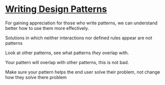 # [Writing Design Patterns](https://addyosmani.com/resources/essentialjsdesignpatterns/book/#writingdesignpatterns)

For gaining appreciation for those who write patterns, we can understand better
how to use them more effectively.

Solutions in which neither interactions nor defined rules appear are not patterns

Look at other patterns, see what patterns _they_ overlap with.

Your pattern will overlap with other patterns, this is not bad.

Make sure your pattern helps the end user solve their problem, not change how
they solve there problem
